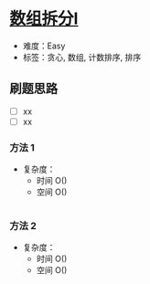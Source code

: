 # [数组拆分I](https://leetcode-cn.com/problems/array-partition-i/)

- 难度：Easy
- 标签：贪心, 数组, 计数排序, 排序

## 刷题思路

- [ ] xx
- [ ] xx

### 方法 1

- 复杂度：
    - 时间 O()
    - 空间 O()

``` js

```

### 方法 2

- 复杂度：
    - 时间 O()
    - 空间 O()

``` js

```
